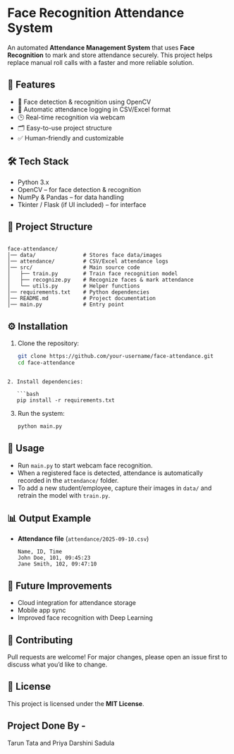 # Face Recognition Attendance System

An automated **Attendance Management System** that uses **Face Recognition** to mark and store attendance securely. 
This project helps replace manual roll calls with a faster and more reliable solution.

## 🚀 Features
- 📸 Face detection & recognition using OpenCV
- 📝 Automatic attendance logging in CSV/Excel format
- 🕒 Real-time recognition via webcam
- 🗂️ Easy-to-use project structure
- ✅ Human-friendly and customizable

## 🛠️ Tech Stack
- Python 3.x  
- OpenCV – for face detection & recognition  
- NumPy & Pandas – for data handling  
- Tkinter / Flask (if UI included) – for interface  

## 📂 Project Structure
```

face-attendance/
│── data/               # Stores face data/images
│── attendance/         # CSV/Excel attendance logs
│── src/                # Main source code
│   ├── train.py        # Train face recognition model
│   ├── recognize.py    # Recognize faces & mark attendance
│   └── utils.py        # Helper functions
│── requirements.txt    # Python dependencies
│── README.md           # Project documentation
│── main.py             # Entry point

````

## ⚙️ Installation
1. Clone the repository:
   ```bash
   git clone https://github.com/your-username/face-attendance.git
   cd face-attendance
```

2. Install dependencies:

   ```bash
   pip install -r requirements.txt
   ```

3. Run the system:

   ```bash
   python main.py
   ```

## 🎯 Usage

* Run `main.py` to start webcam face recognition.
* When a registered face is detected, attendance is automatically recorded in the `attendance/` folder.
* To add a new student/employee, capture their images in `data/` and retrain the model with `train.py`.

## 📊 Output Example

* **Attendance file** (`attendance/2025-09-10.csv`)

  ```
  Name, ID, Time
  John Doe, 101, 09:45:23
  Jane Smith, 102, 09:47:10
  ```

## 🔮 Future Improvements

* Cloud integration for attendance storage
* Mobile app sync
* Improved face recognition with Deep Learning

## 🤝 Contributing

Pull requests are welcome! For major changes, please open an issue first to discuss what you’d like to change.

## 📜 License

This project is licensed under the **MIT License**.

## Project Done By -
Tarun Tata and Priya Darshini Sadula
